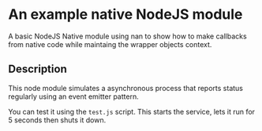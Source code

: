 # An example native NodeJS module

A basic NodeJS Native module using nan to show how to make callbacks from native code while 
maintaing the wrapper objects context.

## Description

This node module simulates a asynchronous process that reports status regularly using an 
event emitter pattern.

You can test it using the `test.js` script. This starts the service, lets it run for 
5 seconds then shuts it down.